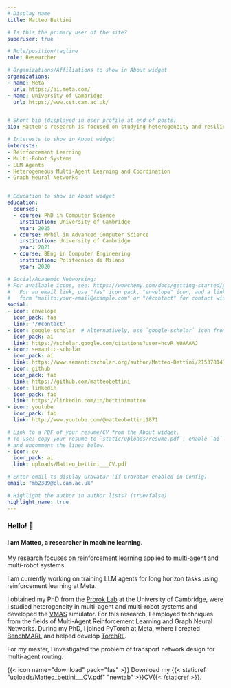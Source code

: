```yaml
---
# Display name
title: Matteo Bettini

# Is this the primary user of the site?
superuser: true

# Role/position/tagline
role: Researcher

# Organizations/Affiliations to show in About widget
organizations:
- name: Meta
  url: https://ai.meta.com/
- name: University of Cambridge
  url: https://www.cst.cam.ac.uk/


# Short bio (displayed in user profile at end of posts)
bio: Matteo's research is focused on studying heterogeneity and resilience in multi-agent and multi-robot systems. 

# Interests to show in About widget
interests:
- Reinforcement Learning
- Multi-Robot Systems
- LLM Agents
- Heterogeneous Multi-Agent Learning and Coordination
- Graph Neural Networks


# Education to show in About widget
education:
  courses:
  - course: PhD in Computer Science
    institution: University of Cambridge
    year: 2025
  - course: MPhil in Advanced Computer Science
    institution: University of Cambridge
    year: 2021
  - course: BEng in Computer Engineering
    institution: Politecnico di Milano
    year: 2020

# Social/Academic Networking:
# For available icons, see: https://wowchemy.com/docs/getting-started/page-builder/#icons
#   For an email link, use "fas" icon pack, "envelope" icon, and a link in the
#   form "mailto:your-email@example.com" or "/#contact" for contact widget.
social:
- icon: envelope
  icon_pack: fas
  link: '/#contact'
- icon: google-scholar  # Alternatively, use `google-scholar` icon from `ai` icon pack
  icon_pack: ai
  link: https://scholar.google.com/citations?user=hcvR_W0AAAAJ
- icon: semantic-scholar
  icon_pack: ai
  link: https://www.semanticscholar.org/author/Matteo-Bettini/2153781474
- icon: github
  icon_pack: fab
  link: https://github.com/matteobettini
- icon: linkedin
  icon_pack: fab
  link: https://linkedin.com/in/bettinimatteo
- icon: youtube
  icon_pack: fab
  link: http://www.youtube.com/@matteobettini1871

# Link to a PDF of your resume/CV from the About widget.
# To use: copy your resume to `static/uploads/resume.pdf`, enable `ai` icons in `params.toml`,
# and uncomment the lines below.
- icon: cv
  icon_pack: ai
  link: uploads/Matteo_bettini___CV.pdf

# Enter email to display Gravatar (if Gravatar enabled in Config)
email: "mb2389@cl.cam.ac.uk"

# Highlight the author in author lists? (true/false)
highlight_name: true
---
```



### Hello! :wave:
#### I am Matteo, a researcher in machine learning.

My research focuses on reinforcement learning applied to multi-agent and multi-robot systems.

I am currently working on training LLM agents for long horizon tasks using reinforcement learning at Meta.

I obtained my PhD from the [Prorok Lab](https://www.proroklab.org/) at the University of Cambridge, 
were I studied heterogeneity in multi-agent and multi-robot systems and developed the [VMAS](https://github.com/proroklab/VectorizedMultiAgentSimulator) simulator. 
For this research, I employed techniques from the fields of Multi-Agent Reinforcement Learning and Graph Neural Networks.
During my PhD, I joined PyTorch at Meta, where I created [BenchMARL](https://github.com/facebookresearch/BenchMARL) and helped develop [TorchRL](https://github.com/pytorch/rl). 

For my master, I investigated the problem of transport network design for multi-agent routing.

{{< icon name="download" pack="fas" >}} Download my {{< staticref "uploads/Matteo_bettini___CV.pdf" "newtab" >}}CV{{< /staticref >}}. 
